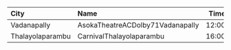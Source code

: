 | City             | Name                             |  Time | Type       | Price | Capacity | Booked |
| :--------------- | :------------------------------- | ----: | :--------- | ----: | -------: | -----: |
| Vadanapally      | AsokaTheatreACDolby71Vadanapally | 12:00 | GoldCircle |  110₹ |      480 |    336 |
| Thalayolaparambu | CarnivalThalayolaparambu         | 16:00 | Gold       |  110₹ |      144 |     72 |